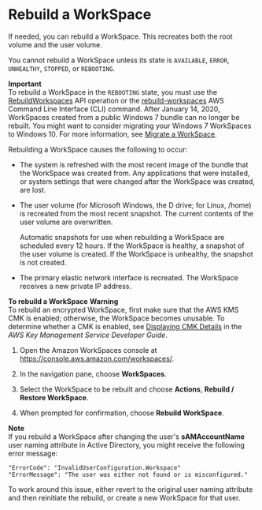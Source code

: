 # Rebuild a WorkSpace<a name="rebuild-workspace"></a>

If needed, you can rebuild a WorkSpace\. This recreates both the root volume and the user volume\.

You cannot rebuild a WorkSpace unless its state is `AVAILABLE`, `ERROR`, `UNHEALTHY`, `STOPPED`, or `REBOOTING`\.

**Important**  
To rebuild a WorkSpace in the `REBOOTING` state, you must use the [ RebuildWorkspaces](https://docs.aws.amazon.com/workspaces/latest/api/API_RebuildWorkspaces.html) API operation or the [ rebuild\-workspaces](https://docs.aws.amazon.com/cli/latest/reference/workspaces/rebuild-workspaces.html) AWS Command Line Interface \(CLI\) command\.
After January 14, 2020, WorkSpaces created from a public Windows 7 bundle can no longer be rebuilt\. You might want to consider migrating your Windows 7 WorkSpaces to Windows 10\. For more information, see [Migrate a WorkSpace](migrate-workspaces.md)\.

Rebuilding a WorkSpace causes the following to occur:
+ The system is refreshed with the most recent image of the bundle that the WorkSpace was created from\. Any applications that were installed, or system settings that were changed after the WorkSpace was created, are lost\.
+ The user volume \(for Microsoft Windows, the D drive; for Linux, /home\) is recreated from the most recent snapshot\. The current contents of the user volume are overwritten\.

  Automatic snapshots for use when rebuilding a WorkSpace are scheduled every 12 hours\. If the WorkSpace is healthy, a snapshot of the user volume is created\. If the WorkSpace is unhealthy, the snapshot is not created\.
+ The primary elastic network interface is recreated\. The WorkSpace receives a new private IP address\.

**To rebuild a WorkSpace**
**Warning**  
To rebuild an encrypted WorkSpace, first make sure that the AWS KMS CMK is enabled; otherwise, the WorkSpace becomes unusable\. To determine whether a CMK is enabled, see [ Displaying CMK Details](https://docs.aws.amazon.com/kms/latest/developerguide/viewing-keys-console.html#viewing-console-details) in the *AWS Key Management Service Developer Guide*\.

1. Open the Amazon WorkSpaces console at [https://console\.aws\.amazon\.com/workspaces/](https://console.aws.amazon.com/workspaces/)\.

1. In the navigation pane, choose **WorkSpaces**\.

1. Select the WorkSpace to be rebuilt and choose **Actions**, **Rebuild / Restore WorkSpace**\.

1. When prompted for confirmation, choose **Rebuild WorkSpace**\.

**Note**  
If you rebuild a WorkSpace after changing the user's **sAMAccountName** user naming attribute in Active Directory, you might receive the following error message:  

```
"ErrorCode": "InvalidUserConfiguration.Workspace"
"ErrorMessage": "The user was either not found or is misconfigured."
```
To work around this issue, either revert to the original user naming attribute and then reinitiate the rebuild, or create a new WorkSpace for that user\.